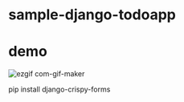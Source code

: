 # sample-django-todoapp


# demo

![ezgif com-gif-maker](https://user-images.githubusercontent.com/56162050/99500957-6cc05080-29be-11eb-8700-087ffd5963e3.gif)


pip install django-crispy-forms


